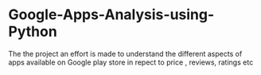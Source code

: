 # Google-Apps-Analysis-using-Python
The the project an effort is made to understand the different aspects of apps available on Google play store in repect to price , reviews, ratings etc
